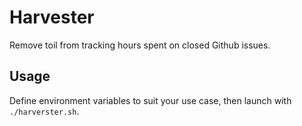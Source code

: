 # Harvester

Remove toil from tracking hours spent on closed Github issues.

## Usage

Define environment variables to suit your use case, then launch with `./harverster.sh`.
